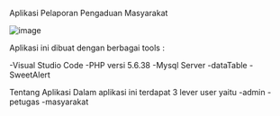 Aplikasi Pelaporan Pengaduan Masyarakat

![image](https://user-images.githubusercontent.com/59592091/116190760-65fbed80-a755-11eb-97c5-1d8c33da4bb7.png)

Aplikasi ini dibuat dengan berbagai tools :

-Visual Studio Code
-PHP versi 5.6.38
-Mysql Server
-dataTable
-SweetAlert

Tentang Aplikasi
Dalam aplikasi ini terdapat 3 lever user yaitu
-admin
-petugas
-masyarakat

